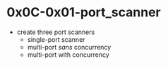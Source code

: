 # 0x0C-0x01-port_scanner

* create three port scanners
    - single-port scanner
    - multi-port *sans* concurrency
    - multi-port with concurrency